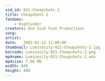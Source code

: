 ```yaml
---
vid_id: 021-Cheapshots 2
title: Cheapshots 2
fandoms:
    - Highlander
creators: One Sick Fuck Productions
song: 
artist: 
date:   2002-01-12 11:00:00
thumbnail: Luminosity-021-Cheapshots-2.jpg
barcode: Luminosity-021-Cheapshots-2.png
mp4name: Luminosity-021-Cheapshots-2.m4v
mp4size: 7.66 MB
width: 640
height: 480
---
```



  